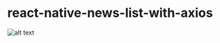 # react-native-news-list-with-axios
![alt text](https://raw.githubusercontent.com/mgulener/react-native-news-list-with-axios/master/ss.gif)
